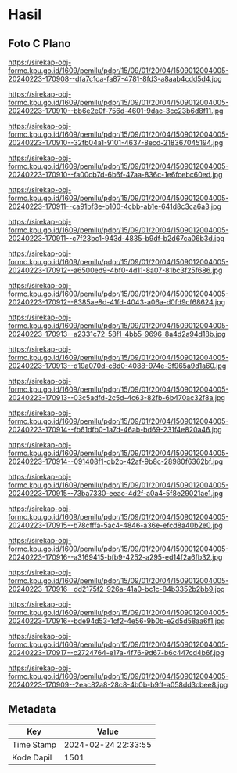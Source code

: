 # Hasil

## Foto C Plano

https://sirekap-obj-formc.kpu.go.id/1609/pemilu/pdpr/15/09/01/20/04/1509012004005-20240223-170908--dfa7c1ca-fa87-4781-8fd3-a8aab4cdd5d4.jpg

https://sirekap-obj-formc.kpu.go.id/1609/pemilu/pdpr/15/09/01/20/04/1509012004005-20240223-170910--bb6e2e0f-756d-4601-9dac-3cc23b6d8f11.jpg

https://sirekap-obj-formc.kpu.go.id/1609/pemilu/pdpr/15/09/01/20/04/1509012004005-20240223-170910--32fb04a1-9101-4637-8ecd-218367045194.jpg

https://sirekap-obj-formc.kpu.go.id/1609/pemilu/pdpr/15/09/01/20/04/1509012004005-20240223-170910--fa00cb7d-6b6f-47aa-836c-1e6fcebc60ed.jpg

https://sirekap-obj-formc.kpu.go.id/1609/pemilu/pdpr/15/09/01/20/04/1509012004005-20240223-170911--ca91bf3e-b100-4cbb-ab1e-641d8c3ca6a3.jpg

https://sirekap-obj-formc.kpu.go.id/1609/pemilu/pdpr/15/09/01/20/04/1509012004005-20240223-170911--c7f23bc1-943d-4835-b9df-b2d67ca06b3d.jpg

https://sirekap-obj-formc.kpu.go.id/1609/pemilu/pdpr/15/09/01/20/04/1509012004005-20240223-170912--a6500ed9-4bf0-4d11-8a07-81bc3f25f686.jpg

https://sirekap-obj-formc.kpu.go.id/1609/pemilu/pdpr/15/09/01/20/04/1509012004005-20240223-170912--8385ae8d-41fd-4043-a06a-d0fd9cf68624.jpg

https://sirekap-obj-formc.kpu.go.id/1609/pemilu/pdpr/15/09/01/20/04/1509012004005-20240223-170913--a2331c72-58f1-4bb5-9696-8a4d2a94d18b.jpg

https://sirekap-obj-formc.kpu.go.id/1609/pemilu/pdpr/15/09/01/20/04/1509012004005-20240223-170913--d19a070d-c8d0-4088-974e-3f965a9d1a60.jpg

https://sirekap-obj-formc.kpu.go.id/1609/pemilu/pdpr/15/09/01/20/04/1509012004005-20240223-170913--03c5adfd-2c5d-4c63-82fb-6b470ac32f8a.jpg

https://sirekap-obj-formc.kpu.go.id/1609/pemilu/pdpr/15/09/01/20/04/1509012004005-20240223-170914--fb61dfb0-1a7d-46ab-bd69-231f4e820a46.jpg

https://sirekap-obj-formc.kpu.go.id/1609/pemilu/pdpr/15/09/01/20/04/1509012004005-20240223-170914--091408f1-db2b-42af-9b8c-28980f6362bf.jpg

https://sirekap-obj-formc.kpu.go.id/1609/pemilu/pdpr/15/09/01/20/04/1509012004005-20240223-170915--73ba7330-eeac-4d2f-a0a4-5f8e29021ae1.jpg

https://sirekap-obj-formc.kpu.go.id/1609/pemilu/pdpr/15/09/01/20/04/1509012004005-20240223-170915--b78cfffa-5ac4-4846-a36e-efcd8a40b2e0.jpg

https://sirekap-obj-formc.kpu.go.id/1609/pemilu/pdpr/15/09/01/20/04/1509012004005-20240223-170916--a3169415-bfb9-4252-a295-ed14f2a6fb32.jpg

https://sirekap-obj-formc.kpu.go.id/1609/pemilu/pdpr/15/09/01/20/04/1509012004005-20240223-170916--dd2175f2-926a-41a0-bc1c-84b3352b2bb9.jpg

https://sirekap-obj-formc.kpu.go.id/1609/pemilu/pdpr/15/09/01/20/04/1509012004005-20240223-170916--bde94d53-1cf2-4e56-9b0b-e2d5d58aa6f1.jpg

https://sirekap-obj-formc.kpu.go.id/1609/pemilu/pdpr/15/09/01/20/04/1509012004005-20240223-170917--c2724764-e17a-4f76-9d67-b6c447cd4b6f.jpg

https://sirekap-obj-formc.kpu.go.id/1609/pemilu/pdpr/15/09/01/20/04/1509012004005-20240223-170909--2eac82a8-28c8-4b0b-b9ff-a058dd3cbee8.jpg


## Metadata

| Key        | Value               |
| ---------- | ------------------- |
| Time Stamp | 2024-02-24 22:33:55 |
| Kode Dapil | 1501                |




